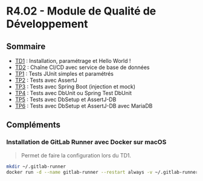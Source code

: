 # R4.02 - Module de Qualité de Développement

## Sommaire

- [TD1](./resources/TD-1.pdf) : Installation, paramétrage et Hello World !
- [TD2](./resources/TD-2.pdf) : Chaîne CI/CD avec service de base de données
- [TP1](./resources/TP-1.pdf) : Tests JUnit simples et paramétrés
- [TP2](./resources/TP-2.pdf) : Tests avec AssertJ
- [TP3](./resources/TP-3.pdf) : Tests avec Spring Boot (injection et mock)
- [TP4](./resources/TP-4.pdf) : Tests avec DbUnit ou Spring Test DbUnit
- [TP5](./resources/TP-5.pdf) : Tests avec DbSetup et AssertJ-DB
- [TP6](./resources/TP-6.pdf) : Tests avec DbSetup et AssertJ-DB avec MariaDB

## Compléments

### Installation de GitLab Runner avec Docker sur macOS

> Permet de faire la configuration lors du TD1.

```bash
mkdir ~/.gitlab-runner
docker run -d --name gitlab-runner --restart always -v ~/.gitlab-runner:/etc/gitlab-runner -v /var/run/docker.sock:/var/run/docker.sock gitlab/gitlab-runner:latest
```
